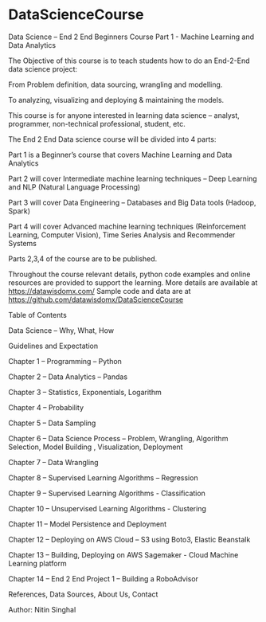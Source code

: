 # DataScienceCourse
Data Science – End 2 End Beginners Course
Part 1 - Machine Learning and Data Analytics

The Objective of this course is to teach students how to do an End-2-End data science project: 

  From Problem definition, data sourcing, wrangling and modelling.

  To analyzing, visualizing and deploying & maintaining the models.

This course is for anyone interested in learning data science – analyst, programmer, non-technical professional, student, etc.

The End 2 End Data science course will be divided into 4 parts: 

Part 1 is a Beginner’s course that covers Machine Learning and Data Analytics

Part 2 will cover Intermediate machine learning techniques – Deep Learning and NLP (Natural Language Processing)

Part 3 will cover Data Engineering – Databases and Big Data tools (Hadoop, Spark)

Part 4 will cover Advanced machine learning techniques (Reinforcement Learning, Computer Vision), Time Series Analysis and Recommender Systems

Parts 2,3,4 of the course are to be published.

Throughout the course relevant details, python code examples and online resources are provided to support the learning.
  More details are available at https://datawisdomx.com/ 
  Sample code and data are at https://github.com/datawisdomx/DataScienceCourse 

Table of Contents

Data Science – Why, What, How 

Guidelines and Expectation 

Chapter 1 – Programming – Python 

Chapter 2 – Data Analytics – Pandas 

Chapter 3 – Statistics, Exponentials, Logarithm 

Chapter 4 – Probability 

Chapter 5 – Data Sampling 

Chapter 6 – Data Science Process – Problem, Wrangling, Algorithm Selection, Model Building , Visualization, Deployment 

Chapter 7 – Data Wrangling 

Chapter 8 – Supervised Learning Algorithms – Regression 

Chapter 9 – Supervised Learning Algorithms - Classification 

Chapter 10 – Unsupervised Learning Algorithms - Clustering 

Chapter 11 – Model Persistence and Deployment 

Chapter 12 – Deploying on AWS Cloud – S3 using Boto3, Elastic Beanstalk 

Chapter 13 – Building, Deploying on AWS Sagemaker - Cloud Machine Learning platform 

Chapter 14 – End 2 End Project 1 – Building a RoboAdvisor

References, Data Sources, About Us, Contact 

Author: Nitin Singhal
